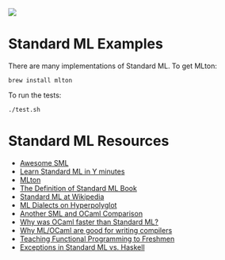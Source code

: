 <img src="https://raw.githubusercontent.com/rtoal/polyglot/master/docs/resources/sml-logo-64.png">

# Standard ML Examples

There are many implementations of Standard ML. To get MLton:

```
brew install mlton
```

To run the tests:

```
./test.sh
```

# Standard ML Resources

* [Awesome SML](https://github.com/tiago4orion/awesome-sml)
* [Learn Standard ML in Y minutes](https://learnxinyminutes.com/docs/standard-ml/)
* [MLton](http://mlton.org/)
* [The Definition of Standard ML Book](http://sml-family.org/sml97-defn.pdf)
* [Standard ML at Wikipedia](https://en.wikipedia.org/wiki/Standard_ML)
* [ML Dialects on Hyperpolyglot](http://hyperpolyglot.org/ml)
* [Another SML and OCaml Comparison](https://www.mpi-sws.org/~rossberg/sml-vs-ocaml.html)
* [Why was OCaml faster than Standard ML?](https://thebreakfastpost.com/2015/05/10/sml-and-ocaml-so-why-was-the-ocaml-faster/)
* [Why ML/OCaml are good for writing compilers](http://flint.cs.yale.edu/cs421/case-for-ml.html)
* [Teaching Functional Programming to Freshmen](https://existentialtype.wordpress.com/2011/03/15/teaching-fp-to-freshmen/)
* [Exceptions in Standard ML vs. Haskell](https://existentialtype.wordpress.com/2012/08/14/haskell-is-exceptionally-unsafe/)

